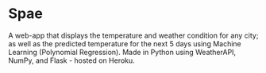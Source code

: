 # Spae
A web-app that displays the temperature and weather condition for any city; as well as the predicted temperature for the next 5 days using Machine Learning (Polynomial Regression). Made in Python using WeatherAPI, NumPy, and Flask - hosted on Heroku.
